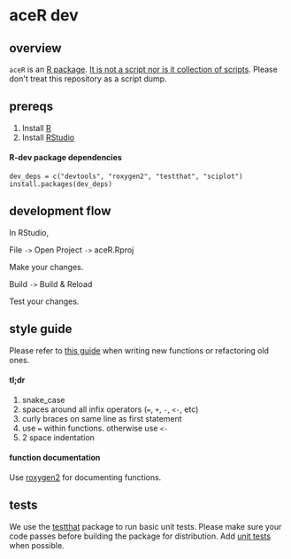 # aceR dev

## overview

`aceR` is an [R package](http://www.statmethods.net/interface/packages.html). [It is not a script nor is it collection of scripts](https://youtu.be/r1yYJBzf1VQ?t=18). Please don't treat this repository as a script dump. 

## prereqs

1. Install [R](http://cran.rstudio.com/)
2. Install [RStudio](http://www.rstudio.com/products/rstudio/download/)

#### R-dev package dependencies

```
dev_deps = c("devtools", "roxygen2", "testthat", "sciplot")
install.packages(dev_deps)
```

## development flow

In RStudio, 

File `->` Open Project `->` aceR.Rproj

Make your changes.

Build `->` Build & Reload

Test your changes.

## style guide

Please refer to [this guide](http://r-pkgs.had.co.nz/style.html) when writing new functions or refactoring old ones.

#### tl;dr

1. snake_case
2. spaces around all infix operators (`=`, `+`, `-`, `<-`, etc)
3. curly braces on same line as first statement  
4. use `=` within functions. otherwise use `<-`
5. 2 space indentation

#### function documentation

Use [roxygen2](http://r-pkgs.had.co.nz/man.html) for documenting functions.

## tests

We use the [testthat](https://github.com/hadley/testthat) package to run basic unit tests. Please make sure your code passes before building the package for distribution. Add [unit tests](rbhq/tests/testthat/) when possible.